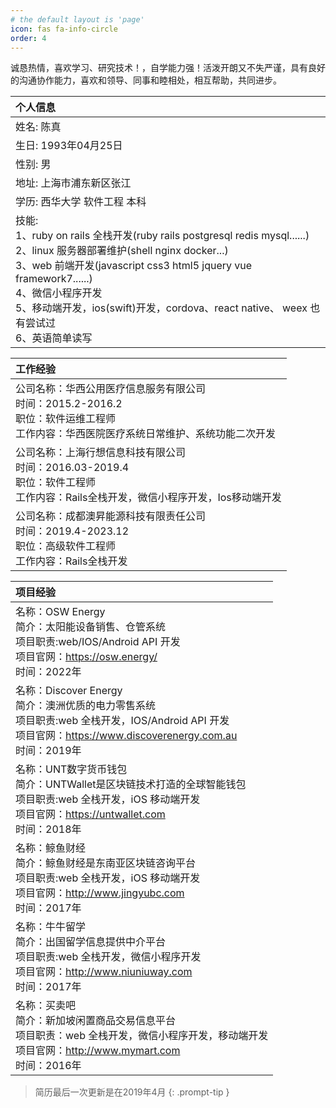```yaml
---
# the default layout is 'page'
icon: fas fa-info-circle
order: 4
---
```


诚恳热情，喜欢学习、研究技术！，自学能力强！活泼开朗又不失严谨，具有良好的沟通协作能力，喜欢和领导、同事和睦相处，相互帮助，共同进步。

| 个人信息 |
| :--- |
| 姓名: 陈真  |
| 生日: 1993年04月25日  |
| 性别: 男  |
| 地址: 上海市浦东新区张江  |
| 学历: 西华大学 软件工程 本科  |
| 技能: <br>  1、ruby on rails 全栈开发(ruby rails postgresql redis mysql......)<br>  2、linux 服务器部署维护(shell nginx docker...)<br>  3、web 前端开发(javascript css3 html5 jquery vue framework7......)<br>  4、微信小程序开发<br> 5、移动端开发，ios(swift)开发，cordova、react native、 weex 也有尝试过<br>  6、英语简单读写  |

| 工作经验 |
| :--- |
| 公司名称：华西公用医疗信息服务有限公司 <br> 时间：2015.2-2016.2<br>职位：软件运维工程师<br>工作内容：华西医院医疗系统日常维护、系统功能二次开发  |
| 公司名称：上海行想信息科技有限公司 <br> 时间：2016.03-2019.4<br>职位：软件工程师<br>工作内容：Rails全栈开发，微信小程序开发，Ios移动端开发  |
| 公司名称：成都澳昇能源科技有限责任公司 <br> 时间：2019.4-2023.12<br>职位：高级软件工程师<br>工作内容：Rails全栈开发  |

| 项目经验 |
| :--- |
| 名称：OSW Energy <br> 简介：太阳能设备销售、仓管系统<br>项目职责:web/IOS/Android API 开发<br>  项目官网：<a href="https://osw.energy/" target="_blank">https://osw.energy/</a><br>时间：2022年 |
| 名称：Discover Energy <br> 简介：澳洲优质的电力零售系统<br>项目职责:web 全栈开发，IOS/Android API 开发<br>  项目官网：<a href="https://www.discoverenergy.com.au" target="_blank">https://www.discoverenergy.com.au</a><br>时间：2019年 |
| 名称：UNT数字货币钱包 <br> 简介：UNTWallet是区块链技术打造的全球智能钱包<br>项目职责:web 全栈开发，iOS 移动端开发<br>  项目官网：<a href="https://untwallet.com" target="_blank">https://untwallet.com</a><br>时间：2018年 |
| 名称：鲸鱼财经 <br> 简介：鲸鱼财经是东南亚区块链咨询平台<br>项目职责:web 全栈开发，iOS 移动端开发<br>  项目官网：<a href="http://www.jingyubc.com" target="_blank">http://www.jingyubc.com</a><br>时间：2017年 |
| 名称：牛牛留学 <br> 简介：出国留学信息提供中介平台<br>项目职责:web 全栈开发，微信小程序开发<br>  项目官网：<a href="http://www.niuniuway.com" target="_blank">http://www.niuniuway.com</a><br>时间：2017年 |
| 名称：买卖吧 <br> 简介：新加坡闲置商品交易信息平台<br>项目职责：web 全栈开发，微信小程序开发，移动端开发<br>  项目官网：<a href="http://www.mymart.com" target="_blank">http://www.mymart.com</a><br>时间：2016年 |


> 简历最后一次更新是在2019年4月
{: .prompt-tip }
